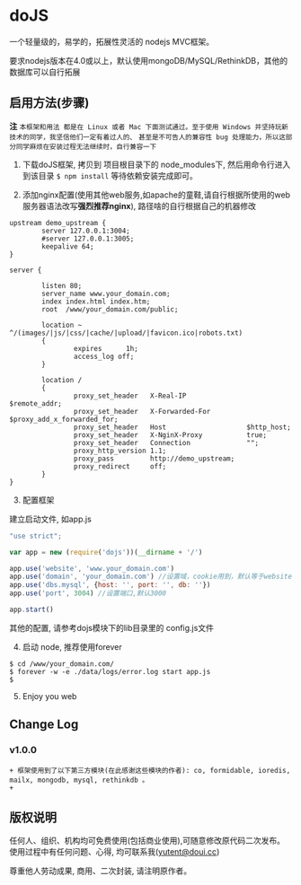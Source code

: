 # doJS 

一个轻量级的，易学的，拓展性灵活的 nodejs MVC框架。

要求nodejs版本在4.0或以上，默认使用mongoDB/MySQL/RethinkDB，其他的数据库可以自行拓展


## 启用方法(步骤)
**注** 
`本框架和用法 都是在 Linux 或者 Mac 下面测试通过。至于使用 Windows 并坚持玩新技术的同学，我坚信他们一定有着过人的、`
`甚至是不可告人的兼容性 bug 处理能力，所以这部分同学麻烦在安装过程无法继续时，自行兼容一下`


1. 下载doJS框架, 拷贝到 项目根目录下的 node_modules下, 然后用命令行进入到该目录
`$ npm install`
等待依赖安装完成即可。

2. 添加nginx配置(使用其他web服务,如apache的童鞋,请自行根据所使用的web服务器语法改写**强烈推荐nginx**), 路径啥的自行根据自己的机器修改

```shell
upstream demo_upstream {
        server 127.0.0.1:3004;
        #server 127.0.0.1:3005;
        keepalive 64;
}

server {

        listen 80;
        server_name www.your_domain.com;
        index index.html index.htm;
        root  /www/your_domain.com/public;

        location ~ ^/(images/|js/|css/|cache/|upload/|favicon.ico|robots.txt)
        {
                expires      1h;
                access_log off;
        }

        location /
        {
                proxy_set_header   X-Real-IP               $remote_addr;
                proxy_set_header   X-Forwarded-For         $proxy_add_x_forwarded_for;
                proxy_set_header   Host                    $http_host;
                proxy_set_header   X-NginX-Proxy           true;
                proxy_set_header   Connection              "";
                proxy_http_version 1.1;
                proxy_pass         http://demo_upstream;
                proxy_redirect     off;
        }
}
```


3. 配置框架

建立启动文件, 如app.js

```javascript
"use strict";

var app = new (require('dojs'))(__dirname + '/')

app.use('website', 'www.your_domain.com')
app.use('domain', 'your_domain.com') //设置域，cookie用到，默认等于website
app.use('dbs.mysql', {host: '', port: '', db: ''})
app.use('port', 3004) //设置端口,默认3000

app.start()

```


其他的配置, 请参考dojs模块下的lib目录里的 config.js文件


4. 启动 node, 推荐使用forever

```shell
$ cd /www/your_domain.com/
$ forever -w -e ./data/logs/error.log start app.js
$
```


5. Enjoy you web



##  Change Log

### v1.0.0
    + 框架使用到了以下第三方模块(在此感谢这些模块的作者): co, formidable, ioredis, mailx, mongodb, mysql, rethinkdb 。
    + 






## 版权说明


任何人、组织、机构均可免费使用(包括商业使用),可随意修改原代码二次发布。
使用过程中有任何问题、心得, 均可联系我(yutent@doui.cc)


尊重他人劳动成果, 商用、二次封装, 请注明原作者。
